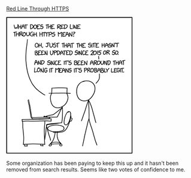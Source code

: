 [Red Line Through HTTPS](https://xkcd.com/2634)

![Red Line Through HTTPS](./random_comic.png)

Some organization has been paying to keep this up and it hasn't been removed from search results. Seems like two votes of confidence to me.

